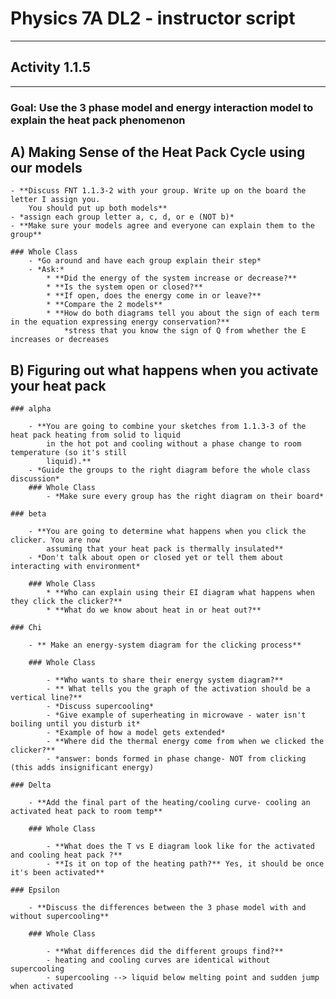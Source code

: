 # Physics 7A DL2 - instructor script

-----------------------
## Activity 1.1.5
-----------------------

### Goal: Use the 3 phase model and energy interaction model to explain the heat pack phenomenon

## A) Making Sense of the Heat Pack Cycle using our models

	- **Discuss FNT 1.1.3-2 with your group. Write up on the board the letter I assign you.
		You should put up both models**
	- *assign each group letter a, c, d, or e (NOT b)*
	- **Make sure your models agree and everyone can explain them to the group**

	### Whole Class
		- *Go around and have each group explain their step*
		- *Ask:*
			* **Did the energy of the system increase or decrease?**
			* **Is the system open or closed?**
			* **If open, does the energy come in or leave?**
			* **Compare the 2 models**
			* **How do both diagrams tell you about the sign of each term in the equation expressing energy conservation?**
				*stress that you know the sign of Q from whether the E increases or decreases

## B) Figuring out what happens when you activate your heat pack

	### alpha

		- **You are going to combine your sketches from 1.1.3-3 of the heat pack heating from solid to liquid
			in the hot pot and cooling without a phase change to room temperature (so it's still
			liquid).**
		- *Guide the groups to the right diagram before the whole class discussion*
		### Whole Class
			- *Make sure every group has the right diagram on their board*

	### beta

		- **You are going to determine what happens when you click the clicker. You are now
			assuming that your heat pack is thermally insulated**
		- *Don't talk about open or closed yet or tell them about interacting with environment*

		### Whole Class
			* **Who can explain using their EI diagram what happens when they click the clicker?**
			* **What do we know about heat in or heat out?**

	### Chi

		- ** Make an energy-system diagram for the clicking process**

		### Whole Class

			- **Who wants to share their energy system diagram?**
			- ** What tells you the graph of the activation should be a vertical line?**
			- *Discuss supercooling*
			- *Give example of superheating in microwave - water isn't boiling until you disturb it*
			- *Example of how a model gets extended*
			- **Where did the thermal energy come from when we clicked the clicker?**
			- *answer: bonds formed in phase change- NOT from clicking (this adds insignificant energy)

	### Delta

		- **Add the final part of the heating/cooling curve- cooling an activated heat pack to room temp**

		### Whole Class

			- **What does the T vs E diagram look like for the activated and cooling heat pack ?**
			- **Is it on top of the heating path?** Yes, it should be once it's been activated**

	### Epsilon

		- **Discuss the differences between the 3 phase model with and without supercooling**

		### Whole Class

			- **What differences did the different groups find?**
			- heating and cooling curves are identical without supercooling
			- supercooling --> liquid below melting point and sudden jump when activated



